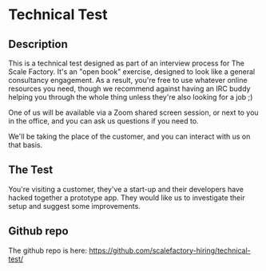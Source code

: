 # Technical Test

## Description

This is a technical test designed as part of an interview process for The Scale
Factory.  It's an "open book" exercise, designed to look like a general
consultancy engagement.  As a result, you're free to use whatever online
resources you need, though we recommend against having an IRC buddy helping
you through the whole thing unless they're also looking for a job ;)

One of us will be available via a Zoom shared screen session, or next to you in
the office, and you can ask us questions if you need to.

We'll be taking the place of the customer, and you can interact with us on that
basis.

## The Test

You're visiting a customer, they've a start-up and their developers have
hacked together a prototype app. They would like us to investigate their setup
and suggest some improvements.

## Github repo

The github repo is here: https://github.com/scalefactory-hiring/technical-test/
